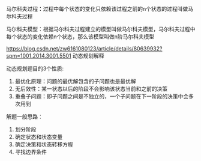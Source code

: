 <!--
 * @Descripttion: 
 * @Author: denghuawen3<denghuawen3@jd.com>
 * @Date: 2021-09-25 23:21:50
-->
马尔科夫过程：过程中每个状态的变化只依赖该过程之前的n个状态的过程叫做马尔科夫过程

马尔科夫模型：根据马尔科夫过程建立的模型叫做马尔科夫模型，马尔科夫过程中每个状态的变化依赖n个状态，那么该模型叫做n阶马尔科夫模型

https://blog.csdn.net/zw6161080123/article/details/80639932?spm=1001.2014.3001.5501
动态规划解释

动态规划题目的3个性质:
1. 最优化原理：问题的最优解包含的子问题也是最优解
2. 无后效性：某一状态以后的阶段不会影响该状态当前和之前的决策
3. 重叠子问题：即子问题之间是不独立的，一个子问题在下一阶段的决策中会多次用到

解题一般思路：
1. 划分阶段
2. 确定状态和状态变量
3. 确定决策和状态转移方程
4. 寻找边界条件